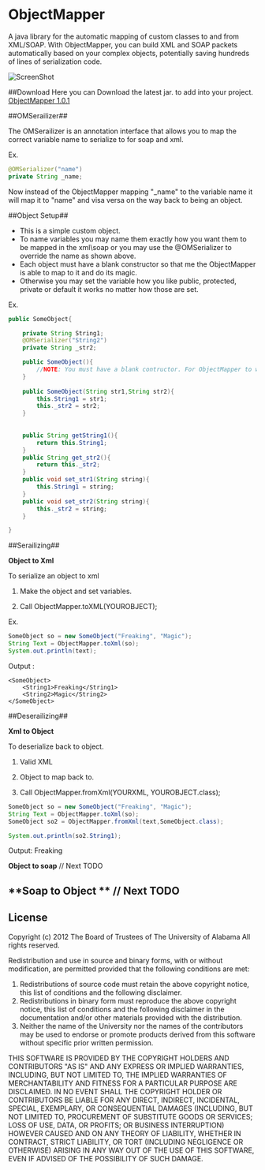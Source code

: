 ObjectMapper
============

A java library for the automatic mapping of custom classes to and from XML/SOAP. With ObjectMapper, you can build XML and SOAP packets automatically based on your complex objects, potentially saving hundreds of lines of serialization code.

![ScreenShot](https://raw.github.com/uacaps/ObjectMapper/master/ScreenShots/xmlScreen-01.png)

##Download
Here you can Download the latest jar. to add into your project.
[ObjectMapper 1.0.1](https://github.com/uacaps/ObjectMapper/raw/master/ObjectMapper.jar)

##OMSerailizer##

The OMSerailizer is an annotation interface that allows you to map the correct variable name to serialize to for soap and xml.

Ex. 

```java
@OMSerializer("name")
private String _name;
```
Now instead of the ObjectMapper mapping "_name" to the variable name it will map it to "name" and visa versa on the way back to being an object.

##Object Setup##

* This is a simple custom object.
* To name variables you may name them exactly how you want them to be mapped in the xml\soap or you may use the @OMSerializer to override the name as shown above.
* Each object must have a blank constructor so that me the ObjectMapper is able to map to it and do its magic.
* Otherwise you may set the variable how you like public, protected, private or default it works no matter how those are set. 


Ex.
```java
public SomeObject{

	private String String1;
	@OMSerializer("String2")
	private String _str2;

	public SomeObject(){
		//NOTE: You must have a blank contructor. For ObjectMapper to work correctly.
	}
		 
	public SomeObject(String str1,String str2){
		this.String1 = str1;
		this._str2 = str2;
	}
		
		
	public String getString1(){
		return this.String1;
	}
	public String get_str2(){
		return this._str2;
	}
	public void set_str1(String string){
		this.String1 = string;
	}
	public void set_str2(String string){
		this._str2 = string;
	}

}
```

##Serailizing##

**Object to Xml**

To serialize an object to xml

1. Make the object and set variables.

2. Call ObjectMapper.toXML(YOUROBJECT);

Ex.

```java
SomeObject so = new SomeObject("Freaking", "Magic");
String Text = ObjectMapper.toXml(so);
System.out.println(text);
```
Output :
```
<SomeObject>
	<String1>Freaking</String1>
	<String2>Magic</String2>
</SomeObject>
```
##Deserailizing##

**Xml to Object**

To deserialize back to object.

1. Valid XML

2. Object to map back to.

3. Call ObjectMapper.fromXml(YOURXML, YOUROBJECT.class);

```java
SomeObject so = new SomeObject("Freaking", "Magic");
String Text = ObjectMapper.toXml(so);
SomeObject so2 = ObjectMapper.fromXml(text,SomeObject.class);

System.out.println(so2.String1);

```

Output: Freaking

**Object to soap**
// Next TODO

**Soap to Object **
// Next TODO
--------------------
## License ##

Copyright (c) 2012 The Board of Trustees of The University of Alabama
All rights reserved.

Redistribution and use in source and binary forms, with or without
modification, are permitted provided that the following conditions
are met:

 1. Redistributions of source code must retain the above copyright
    notice, this list of conditions and the following disclaimer.
 2. Redistributions in binary form must reproduce the above copyright
    notice, this list of conditions and the following disclaimer in the
    documentation and/or other materials provided with the distribution.
 3. Neither the name of the University nor the names of the contributors
    may be used to endorse or promote products derived from this software
    without specific prior written permission.

THIS SOFTWARE IS PROVIDED BY THE COPYRIGHT HOLDERS AND CONTRIBUTORS
"AS IS" AND ANY EXPRESS OR IMPLIED WARRANTIES, INCLUDING, BUT NOT
LIMITED TO, THE IMPLIED WARRANTIES OF MERCHANTABILITY AND FITNESS
FOR A PARTICULAR PURPOSE ARE DISCLAIMED. IN NO EVENT SHALL
THE COPYRIGHT HOLDER OR CONTRIBUTORS BE LIABLE FOR ANY DIRECT,
INDIRECT, INCIDENTAL, SPECIAL, EXEMPLARY, OR CONSEQUENTIAL DAMAGES
(INCLUDING, BUT NOT LIMITED TO, PROCUREMENT OF SUBSTITUTE GOODS OR
SERVICES; LOSS OF USE, DATA, OR PROFITS; OR BUSINESS INTERRUPTION)
HOWEVER CAUSED AND ON ANY THEORY OF LIABILITY, WHETHER IN CONTRACT,
STRICT LIABILITY, OR TORT (INCLUDING NEGLIGENCE OR OTHERWISE)
ARISING IN ANY WAY OUT OF THE USE OF THIS SOFTWARE, EVEN IF ADVISED
OF THE POSSIBILITY OF SUCH DAMAGE.
